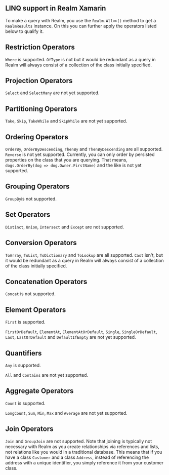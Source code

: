 LINQ support in Realm Xamarin
-----------------------------

To make a query with Realm, you use the `Realm.All<>()` method to get a `RealmResults` instance. 
On this you can further apply the operators listed below to qualify it.


## Restriction Operators
`Where` is supported. `OfType` is not but it would be redundant as a query in Realm will always 
consist of a collection of the class initially specified.


## Projection Operators
`Select` and `SelectMany` are not yet supported.


## Partitioning Operators
`Take`, `Skip`, `TakeWhile` and `SkipWhile` are not yet supported.


## Ordering Operators
`OrderBy`, `OrderByDescending`, `ThenBy` and `ThenByDescending` are all supported. `Reverse` is not yet supported.
Currently, you can only order by persisted properties on the class that you are querying. 
That means, `dogs.OrderBy(dog => dog.Owner.FirstName)` and the like is not yet supported. 


## Grouping Operators
`GroupBy`is not supported.


## Set Operators 
`Distinct`, `Union`, `Intersect` and `Except` are not supported.


## Conversion Operators
`ToArray`, `ToList`, `ToDictionary` and `ToLookup` are all supported. `Cast` isn't, 
but it would be redundant as a query in Realm will always consist of a collection of the class initially specified.


## Concatenation Operators
`Concat` is not supported.


## Element Operators
`First` is supported. 

`FirstOrDefault`, `ElementAt`, `ElementAtOrDefault`, `Single`, `SingleOrDefault`, `Last`, `LastOrDefault` and 
`DefaultIfEmpty` are not yet supported.


## Quantifiers
`Any` is supported.

`All` and `Contains` are not yet supported.


## Aggregate Operators 
`Count` is supported.

`LongCount`, `Sum`, `Min`, `Max` and `Average` are not yet supported. 


## Join Operators 
`Join` and `GroupJoin` are not supported. Note that joining is typically not necessary with Realm as you create
relationships via references and lists, not relations like you would in a traditional database. This means that
if you have a class `Customer` and a class `Address`, instead of referencing the address with a unique identifier,
you simply reference it from your customer class.





